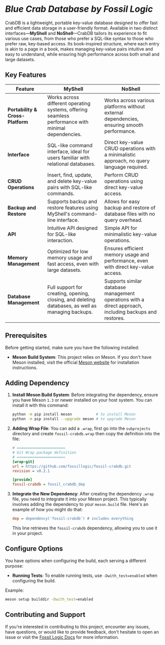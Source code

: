 # ***Blue Crab Database by Fossil Logic***

CrabDB is a lightweight, portable key-value database designed to offer fast and efficient data storage in a user-friendly format. Available in two distinct interfaces—**MyShell** and **NoShell**—CrabDB tailors its experience to fit various use cases, from those who prefer a SQL-like syntax to those who prefer raw, key-based access. Its book-inspired structure, where each entry is akin to a page in a book, makes managing key-value pairs intuitive and easy to understand, while ensuring high performance across both small and large datasets.

## Key Features

| **Feature**                     | **MyShell**                                                                                                                                   | **NoShell**                                                                                                                                |
|----------------------------------|-----------------------------------------------------------------------------------------------------------------------------------------------|-------------------------------------------------------------------------------------------------------------------------------------------|
| **Portability & Cross-Platform** | Works across different operating systems, offering seamless performance with minimal dependencies.                                             | Works across various platforms without external dependencies, ensuring smooth performance.                                               |
| **Interface**                    | SQL-like command interface, ideal for users familiar with relational databases.                                                               | Direct key-value CRUD operations with a minimalistic approach, no query language required.                                                |
| **CRUD Operations**              | Insert, find, update, and delete key-value pairs with SQL-like commands.                                                                       | Perform CRUD operations using direct key-value access.                                                                                   |
| **Backup and Restore**           | Supports backup and restore features using MyShell's command-line interface.                                                                   | Allows for easy backup and restore of database files with no query overhead.                                                              |
| **API**                          | Intuitive API designed for SQL-like interaction.                                                                                              | Simple API for minimalistic key-value operations.                                                                                        |
| **Memory Management**            | Optimized for low memory usage and fast access, even with large datasets.                                                                     | Ensures efficient memory usage and performance, even with direct key-value access.                                                        |
| **Database Management**          | Full support for creating, opening, closing, and deleting databases, as well as managing backups.                                               | Supports similar database management operations with a direct approach, including backups and restores.                                   |

## Prerequisites

Before getting started, make sure you have the following installed:

- **Meson Build System**: This project relies on Meson. If you don't have Meson installed, visit the official [Meson website](https://mesonbuild.com/Getting-meson.html) for installation instructions.

## Adding Dependency

1. **Install Meson Build System**: Before integrating the dependency, ensure you have Meson `1.3` or newer installed on your host system. You can install it with this command:

   ```sh
   python -m pip install meson           # to install Meson
   python -m pip install --upgrade meson # to upgrade Meson
   ```

2. **Adding Wrap File**: You can add a `.wrap`, first go into the `subprojects` directory and create `fossil-crabdb.wrap` then copy the definition into the file:

   ```ini
   # ======================
   # Git Wrap package definition
   # ======================
   [wrap-git]
   url = https://github.com/fossillogic/fossil-crabdb.git
   revision = v0.2.1

   [provide]
   fossil-crabdb = fossil_crabdb_dep
   ```

3. **Integrate the New Dependency**: After creating the dependency `.wrap` file, you need to integrate it into your Meson project. This typically involves adding the dependency to your `meson.build` file. Here's an example of how you might do that:

   ```ini
   dep = dependency('fossil-crabdb') # includes everything
   ```

   This line retrieves the `fossil-crabdb` dependency, allowing you to use it in your project.

## Configure Options

You have options when configuring the build, each serving a different purpose:

- **Running Tests**: To enable running tests, use `-Dwith_test=enabled` when configuring the build.

Example:

```sh
meson setup builddir -Dwith_test=enabled
```

## Contributing and Support

If you're interested in contributing to this project, encounter any issues, have questions, or would like to provide feedback, don't hesitate to open an issue or visit the [Fossil Logic Docs](https://fossillogic.com/docs) for more information.
